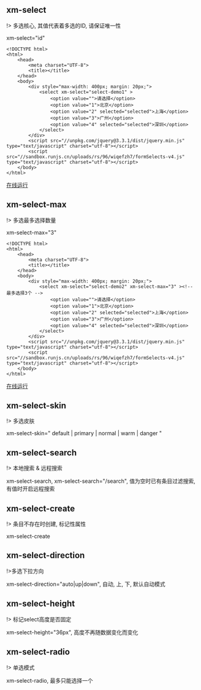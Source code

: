 ## xm-select

!> 多选核心, 其值代表着多选的ID, 请保证唯一性

xm-select="id"

```
<!DOCTYPE html>
<html>
	<head>
		<meta charset="UTF-8">
		<title></title>
	</head>
	<body>
		<div style="max-width: 400px; margin: 20px;">
			<select xm-select="select-demo1" >
				<option value="">请选择</option>
				<option value="1">北京</option>
				<option value="2" selected="selected">上海</option>
				<option value="3">广州</option>
				<option value="4" selected="selected">深圳</option>
			</select>
		</div>
		<script src="//unpkg.com/jquery@3.3.1/dist/jquery.min.js" type="text/javascript" charset="utf-8"></script>
		<script src="//sandbox.runjs.cn/uploads/rs/96/wiqefzh7/formSelects-v4.js" type="text/javascript" charset="utf-8"></script>
	</body>
</html>
```

[在线运行](http://runjs.cn/code/hytdpb85)

## xm-select-max

!> 多选最多选择数量

xm-select-max="3"

```
<!DOCTYPE html>
<html>
	<head>
		<meta charset="UTF-8">
		<title></title>
	</head>
	<body>
		<div style="max-width: 400px; margin: 20px;">
			<select xm-select="select-demo2" xm-select-max="3" ><!-- 最多选择3个 -->
				<option value="">请选择</option>
				<option value="1">北京</option>
				<option value="2" selected="selected">上海</option>
				<option value="3">广州</option>
				<option value="4" selected="selected">深圳</option>
			</select>
		</div>
		<script src="//unpkg.com/jquery@3.3.1/dist/jquery.min.js" type="text/javascript" charset="utf-8"></script>
		<script src="//sandbox.runjs.cn/uploads/rs/96/wiqefzh7/formSelects-v4.js" type="text/javascript" charset="utf-8"></script>
	</body>
</html>
```

[在线运行](http://runjs.cn/code/d1wleqww)


## xm-select-skin

!> 多选皮肤

xm-select-skin=" default | primary | normal | warm | danger "


## xm-select-search

!> 本地搜索 & 远程搜索

xm-select-search, xm-select-search="/search", 值为空时已有条目过滤搜索, 有值时开启远程搜索


## xm-select-create

!> 条目不存在时创建, 标记性属性

xm-select-create


## xm-select-direction

!>多选下拉方向

xm-select-direction="auto|up|down", 自动, 上, 下, 默认自动模式


## xm-select-height

!> 标记select高度是否固定

xm-select-height="36px", 高度不再随数据变化而变化


## xm-select-radio

!> 单选模式

xm-select-radio, 最多只能选择一个


<script type="text/javascript">
	formSelects.render();
</script>





